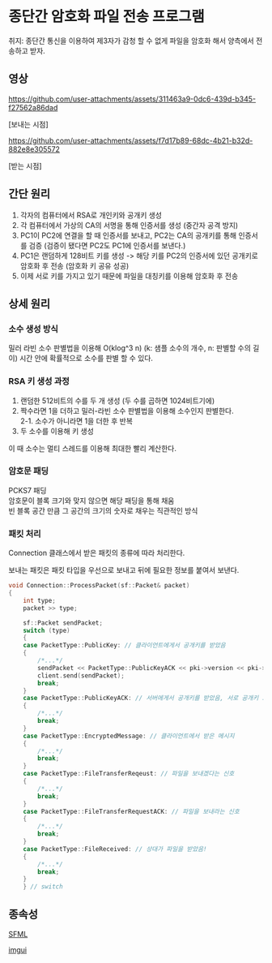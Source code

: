 # 종단간 암호화 파일 전송 프로그램
취지: 종단간 통신을 이용하여 제3자가 감청 할 수 없게 파일을 암호화 해서 양측에서 전송하고 받자.

## 영상
https://github.com/user-attachments/assets/311463a9-0dc6-439d-b345-f27562a86dad

[보내는 시점]

https://github.com/user-attachments/assets/f7d17b89-68dc-4b21-b32d-882e8e305572

[받는 시점]

## 간단 원리
1. 각자의 컴퓨터에서 RSA로 개인키와 공개키 생성
2. 각 컴퓨터에서 가상의 CA의 서명을 통해 인증서를 생성 (중간자 공격 방지)
3. PC1이 PC2에 연결을 할 때 인증서를 보내고, PC2는 CA의 공개키를 통해 인증서를 검증 (검증이 됐다면 PC2도 PC1에 인증서를 보낸다.)
4. PC1은 랜덤하게 128비트 키를 생성 -> 해당 키를 PC2의 인증서에 있던 공개키로 암호화 후 전송 (암호화 키 공유 성공)
5. 이제 서로 키를 가지고 있기 때문에 파일을 대칭키를 이용해 암호화 후 전송

## 상세 원리

### 소수 생성 방식
밀러 라빈 소수 판별법을 이용해 O(klog^3 n) (k: 샘플 소수의 개수, n: 판별할 수의 길이) 시간 안에 확률적으로 소수를 판별 할 수 있다.
### RSA 키 생성 과정
1. 랜덤한 512비트의 수를 두 개 생성 (두 수를 곱하면 1024비트기에)
2. 짝수라면 1을 더하고 밀러-라빈 소수 판별법을 이용해 소수인지 판별한다.</br>
2-1. 소수가 아니라면 1을 더한 후 반복 
3. 두 소수를 이용해 키 생성
   
이 때 소수는 멀티 스레드를 이용해 최대한 빨리 계산한다. 

### 암호문 패딩
PCKS7 패딩</br>
암호문이 블록 크기와 맞지 않으면 해당 패딩을 통해 채움</br>
빈 블록 공간 만큼 그 공간의 크기의 숫자로 채우는 직관적인 방식</br>

### 패킷 처리
Connection 클래스에서 받은 패킷의 종류에 따라 처리한다.

보내는 패킷은 패킷 타입을 우선으로 보내고 뒤에 필요한 정보를 붙여서 보낸다.
```c++
void Connection::ProcessPacket(sf::Packet& packet)
{
	int type;
	packet >> type;

	sf::Packet sendPacket;
	switch (type)
	{
	case PacketType::PublicKey: // 클라이언트에게서 공개키를 받았음
	{
		/*...*/
		sendPacket << PacketType::PublicKeyACK << pki->version << pki->ip << pki->pubKey.n.toString() << pki->pubKey.e.toString() << pki->GetSignature().toString();
		client.send(sendPacket);
		break;
	}
	case PacketType::PublicKeyACK: // 서버에게서 공개키를 받았음, 서로 공개키 교환 완료
	{
		/*...*/
		break;
	}
	case PacketType::EncryptedMessage: // 클라이언트에서 받은 메시지
	{
		/*...*/
		break;
	}
	case PacketType::FileTransferReqeust: // 파일을 보내겠다는 신호
	{
		/*...*/
		break;
	}
	case PacketType::FileTransferRequestACK: // 파일을 보내라는 신호
	{
		/*...*/
		break;
	}
	case PacketType::FileReceived: // 상대가 파일을 받았음!
	{
		/*...*/
		break;
	}
	} // switch
```
## 종속성
[SFML](https://github.com/SFML/SFML)

[imgui](https://github.com/ocornut/imgui)

